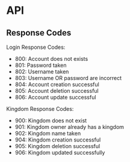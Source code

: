 # API

Response Codes
--------------

Login Response Codes:
  * 800: Account does not exists
  * 801: Password taken
  * 802: Username taken
  * 803: Username OR password are incorrect
  * 804: Account creation successful
  * 805: Account deletion successful
  * 806: Account update successful

Kingdom Response Codes:
  * 900: Kingdom does not exist
  * 901: Kingdom owner already has a kingdom
  * 902: Kingdom name taken
  * 904: Kingdom creation successful
  * 905: Kingdom deletion successful
  * 906: Kingdom updated successfully
